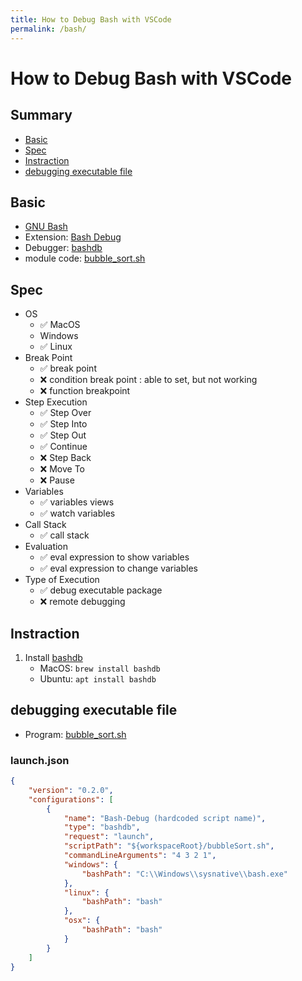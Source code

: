 ```yaml
---
title: How to Debug Bash with VSCode
permalink: /bash/
---
```

# How to Debug Bash with VSCode

## Summary

* [Basic](#basic)
* [Spec](#spec)
* [Instraction](#instraction)
* [debugging executable file](#debugging-executable-file)

## Basic

* [GNU Bash](https://www.gnu.org/software/bash/)
* Extension: [Bash Debug](https://marketplace.visualstudio.com/items?itemName=rogalmic.bash-debug)
* Debugger: [bashdb](http://bashdb.sourceforge.net/)
* module code: [bubble_sort.sh](https://github.com/74th/vscode-debug-specs/blob/master/bash/bubbleSort.sh)

## Spec

* OS
	* ✅ MacOS
	*  Windows
	* ✅ Linux
* Break Point
	* ✅ break point
	* ❌ condition break point : able to set, but not working
	* ❌ function breakpoint
* Step Execution
	* ✅ Step Over
	* ✅ Step Into
	* ✅ Step Out
	* ✅ Continue
	* ❌ Step Back
	* ❌ Move To
	* ❌ Pause
* Variables
	* ✅ variables views
	* ✅ watch variables
* Call Stack
	* ✅ call stack
* Evaluation
	* ✅ eval expression to show variables
	* ✅ eval expression to change variables
* Type of Execution
	* ✅ debug executable package
	* ❌ remote debugging

## Instraction

1. Install [bashdb](http://bashdb.sourceforge.net/)
	* MacOS: `brew install bashdb`
	* Ubuntu: `apt install bashdb`


## debugging executable file

* Program: [bubble_sort.sh](https://github.com/74th/vscode-debug-specs/blob/master/bash/bubbleSort.sh)

### launch.json

```json
{
	"version": "0.2.0",
	"configurations": [
		{
			"name": "Bash-Debug (hardcoded script name)",
			"type": "bashdb",
			"request": "launch",
			"scriptPath": "${workspaceRoot}/bubbleSort.sh",
			"commandLineArguments": "4 3 2 1",
			"windows": {
				"bashPath": "C:\\Windows\\sysnative\\bash.exe"
			},
			"linux": {
				"bashPath": "bash"
			},
			"osx": {
				"bashPath": "bash"
			}
		}
	]
}
```
